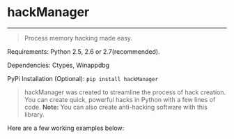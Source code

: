 # hackManager

***

> Process memory hacking made easy.


Requirements: Python 2.5, 2.6 or 2.7(recommended).

Dependencies: Ctypes, Winappdbg

PyPi Installation (Optional): `pip install hackManager`


> hackManager was created to streamline the process of hack creation. You can create quick, powerful hacks in Python with a few lines of code. 
**Note:** You can also create anti-hacking software with this library.

Here are a few working examples below:
